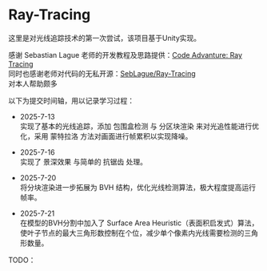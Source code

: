# Ray-Tracing

这里是对光线追踪技术的第一次尝试，该项目基于Unity实现。 

感谢 Sebastian Lague 老师的开发教程及思路提供：[Code Advanture: Ray Tracing](https://www.youtube.com/watch?v=Qz0KTGYJtUk)<br>
同时也感谢老师对代码的无私开源：[SebLague/Ray-Tracing](https://github.com/SebLague/Ray-Tracing/tree/main)<br>
对本人帮助颇多  


以下为提交时间轴，用以记录学习过程： 

- 2025-7-13<br>
  实现了基本的光线追踪，添加 包围盒检测 与 分区块渲染 来对光追性能进行优化，采用 蒙特拉洛 方法对画面进行帧累积以实现降噪。  
  
- 2025-7-16<br>
  实现了 景深效果 与简单的 抗锯齿 处理。  
  
- 2025-7-20<br>
  将分块渲染进一步拓展为 BVH 结构，优化光线检测算法，极大程度提高运行帧率。  
  
- 2025-7-21<br>
  在模型的BVH分割中加入了 Surface Area Heuristic（表面积启发式）算法，使叶子节点的最大三角形数控制在个位，减少单个像素内光线需要检测的三角形数量。


TODO：<br>

